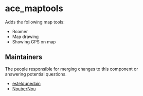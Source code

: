 ace_maptools
============

Adds the following map tools:
- Roamer
- Map drawing
- Showing GPS on map


## Maintainers

The people responsible for merging changes to this component or answering potential questions.

- [esteldunedain](https://github.com/esteldunedain)
- [NouberNou](https://github.com/NouberNou)
